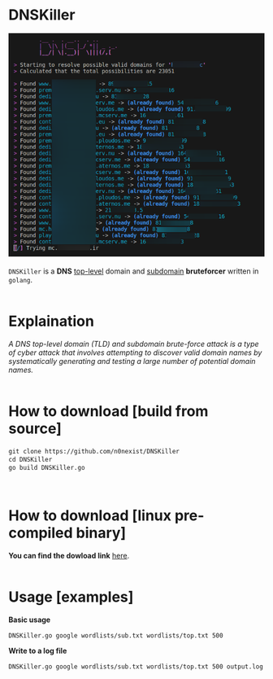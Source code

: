 # DNSKiller
![alt-text](https://github.com/n0nexist/DNSKiller/blob/main/screenshot.png?raw=true)<br><br>
```DNSKiller``` is a <b>DNS</b> <ins>top-level</ins> domain and <ins>subdomain</ins> <b>bruteforcer</b> written in ```golang```.<br><br>

# Explaination
<i>A DNS top-level domain (TLD) and subdomain brute-force attack is a type of cyber attack that involves attempting to discover valid domain names by systematically generating and testing a large number of potential domain names.</i><br><br>

# How to download [build from source]
```
git clone https://github.com/n0nexist/DNSKiller
cd DNSKiller
go build DNSKiller.go
```
<br>

# How to download [linux pre-compiled binary]
<b>You can find the dowload link</b> <a href="https://github.com/n0nexist/DNSKiller/releases/latest">here</a>.
<br><br>

# Usage [examples]
<b>Basic usage</b>
```
DNSKiller.go google wordlists/sub.txt wordlists/top.txt 500
```
<b>Write to a log file</b>
```
DNSKiller.go google wordlists/sub.txt wordlists/top.txt 500 output.log
```
